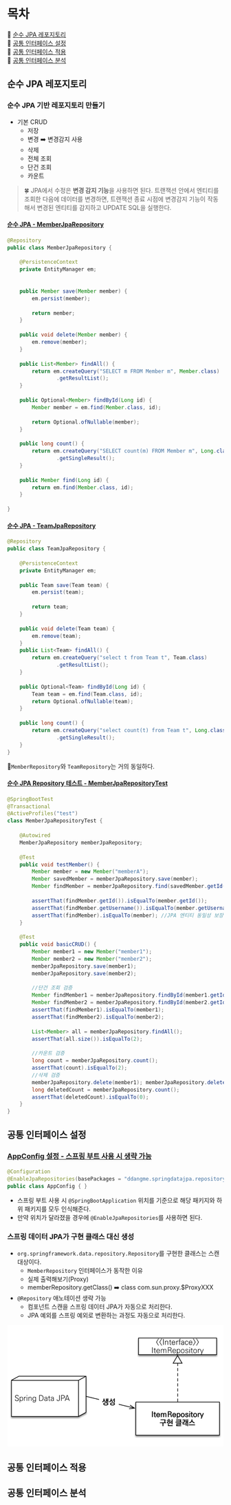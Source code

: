 # 목차
🎀 [순수 JPA 레포지토리](#순수-jpa-레포지토리)  
🎀 [공통 인터페이스 설정](#공통-인터페이스-설정)  
🎀 [공통 인터페이스 적용](#공통-인터페이스-적용)  
🎀 [공통 인터페이스 분석](#공통-인터페이스-분석)  

## 순수 JPA 레포지토리
### 순수 JPA 기반 레포지토리 만들기
- 기본 CRUD
  - 저장
  - 변경 ➡️ 변경감지 사용
  - 삭제
  - 전체 조회
  - 단건 조회
  - 카운트

> 🍀 JPA에서 수정은 **변경 감지 기능**을 사용하면 된다. 트랜잭션 안에서 엔티티를 조회한 다음에 데이터를 변경하면, 트랜잭션 종료 시점에 변경감지 기능이 작동해서 변경된 엔티티를 감지하고 UPDATE SQL을 실행한다.

#### [순수 JPA - MemberJpaRepository](..%2Fsrc%2Fmain%2Fjava%2Fddangme%2Fspringdatajpa%2Frepository%2FMemberJpaRepository.java)
```java
@Repository
public class MemberJpaRepository {
    
    @PersistenceContext
    private EntityManager em;


    public Member save(Member member) {
        em.persist(member);
        
        return member;
    }

    public void delete(Member member) {
        em.remove(member);
    }

    public List<Member> findAll() {
        return em.createQuery("SELECT m FROM Member m", Member.class)
                .getResultList();
    }

    public Optional<Member> findById(Long id) {
        Member member = em.find(Member.class, id);

        return Optional.ofNullable(member);
    }
    
    public long count() {
        return em.createQuery("SELECT count(m) FROM Member m", Long.class)
                .getSingleResult();
    }

    public Member find(Long id) {
        return em.find(Member.class, id);
    }   
    
}
```

#### [순수 JPA - TeamJpaRepository](..%2Fsrc%2Fmain%2Fjava%2Fddangme%2Fspringdatajpa%2Frepository%2FTeamJpaRepository.java)
```java
@Repository
public class TeamJpaRepository {

    @PersistenceContext
    private EntityManager em;

    public Team save(Team team) {
        em.persist(team);

        return team;
    }

    public void delete(Team team) {
        em.remove(team);
    }
    public List<Team> findAll() {
        return em.createQuery("select t from Team t", Team.class)
                .getResultList();
    }
    
    public Optional<Team> findById(Long id) {
        Team team = em.find(Team.class, id);
        return Optional.ofNullable(team);
    }
    
    public long count() {
        return em.createQuery("select count(t) from Team t", Long.class)
                .getSingleResult();
    }
}
```

🚨`MemberRepository`와 `TeamRepository`는 거의 동일하다.

#### [순수 JPA Repository 테스트 - MemberJpaRepositoryTest](..%2Fsrc%2Ftest%2Fjava%2Fddangme%2Fspringdatajpa%2Frepository%2FMemberJpaRepositoryTest.java)
```java
@SpringBootTest
@Transactional
@ActiveProfiles("test")
class MemberJpaRepositoryTest {

    @Autowired
    MemberJpaRepository memberJpaRepository;

    @Test
    public void testMember() {
        Member member = new Member("memberA");
        Member savedMember = memberJpaRepository.save(member);
        Member findMember = memberJpaRepository.find(savedMember.getId());

        assertThat(findMember.getId()).isEqualTo(member.getId());
        assertThat(findMember.getUsername()).isEqualTo(member.getUsername());
        assertThat(findMember).isEqualTo(member); //JPA 엔티티 동일성 보장
    }

    @Test
    public void basicCRUD() {
        Member member1 = new Member("member1");
        Member member2 = new Member("member2");
        memberJpaRepository.save(member1);
        memberJpaRepository.save(member2);

        //단건 조회 검증
        Member findMember1 = memberJpaRepository.findById(member1.getId()).get();
        Member findMember2 = memberJpaRepository.findById(member2.getId()).get();
        assertThat(findMember1).isEqualTo(member1);
        assertThat(findMember2).isEqualTo(member2);

        List<Member> all = memberJpaRepository.findAll();
        assertThat(all.size()).isEqualTo(2);
        
        //카운트 검증
        long count = memberJpaRepository.count();
        assertThat(count).isEqualTo(2);
        //삭제 검증
        memberJpaRepository.delete(member1); memberJpaRepository.delete(member2);
        long deletedCount = memberJpaRepository.count();
        assertThat(deletedCount).isEqualTo(0);
    }
}
```

## 공통 인터페이스 설정
### [AppConfig 설정 - 스프링 부트 사용 시 생략 가능](..%2Fsrc%2Fmain%2Fjava%2Fddangme%2Fspringdatajpa%2Fconfig%2FAppConfig.java)
```java
@Configuration
@EnableJpaRepositories(basePackages = "ddangme.springdatajpa.repository")
public class AppConfig { }
```
- 스프링 부트 사용 시 `@SpringBootApplication` 위치를 기준으로 해당 패키지와 하위 패키지를 모두 인식해준다.
- 만약 위치가 달라졌을 경우에 `@EnableJpaRepositories`를 사용하면 된다.

### 스프링 데이터 JPA가 구현 클래스 대신 생성
- `org.springframework.data.repository.Repository`를 구현한 클래스는 스캔 대상이다.
  - `MemberRepository` 인터페이스가 동작한 이유
  - 실제 출력해보기(Proxy)
  - memberRepository.getClass() ➡️ class com.sun.proxy.$ProxyXXX
- `@Repository` 애노테이션 생략 가능
  - 컴포넌트 스캔을 스프링 데이터 JPA가 자동으로 처리한다.
  - JPA 예외를 스프링 예외로 변환하는 과정도 자동으로 처리한다.

![스프링 데이터 JPA가 구현한 클래스.png](imgs%2F%EC%8A%A4%ED%94%84%EB%A7%81%20%EB%8D%B0%EC%9D%B4%ED%84%B0%20JPA%EA%B0%80%20%EA%B5%AC%ED%98%84%ED%95%9C%20%ED%81%B4%EB%9E%98%EC%8A%A4.png) 
## 공통 인터페이스 적용
## 공통 인터페이스 분석

